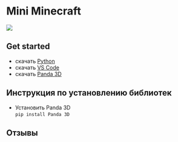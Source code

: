 # Mini Minecraft
![](https://image.shutterstock.com/image-illustration/block-game-isometric-view-on-600w-1951193077.jpg)
## Get started
- скачать [Python](https://www.python.org/downloads/)
- скачать [VS Code](https://code.visualstudio.com/download)
- скачать [Panda 3D](https://www.panda3d.org/download/)
## Инструкция по установлению библиотек
- Установить Panda 3D<br>
 ```pip install Panda 3D```
 ## Отзывы

